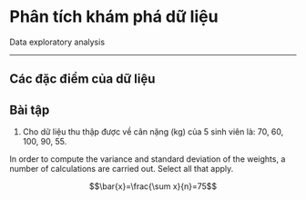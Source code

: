 # Phân tích khám phá dữ liệu

Data exploratory analysis

---

## Các đặc điểm của dữ liệu

## Bài tập
1. Cho dữ liệu thu thập được về cân nặng (kg) của 5 sinh viên là: 70, 60, 100, 90, 55.

In order to compute the variance and standard deviation of the weights, a number of calculations are carried out. Select all that apply.

$$\bar{x}=\frac{\sum x}{n}=75$$
